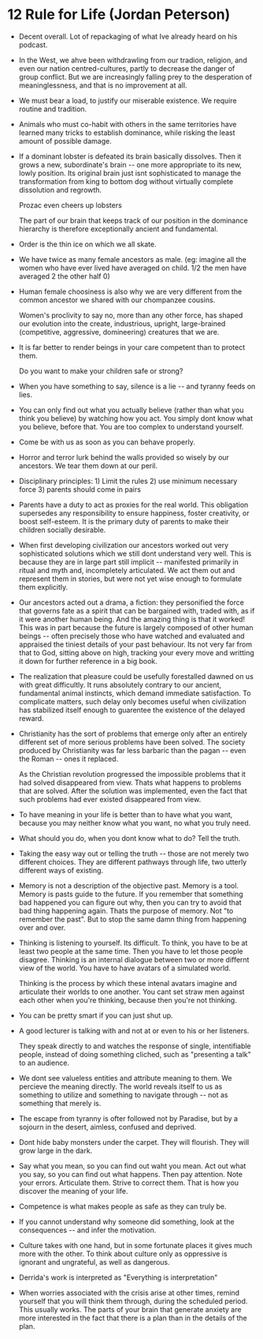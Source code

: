 # 12 Rule for Life (Jordan Peterson)

- Decent overall.  Lot of repackaging of what Ive already heard on his podcast.

- In the West, we ahve been withdrawling from our tradion, religion, and even our nation centred-cultures, partly to decrease the danger of group conflict.
  But we are increasingly falling prey to the desperation of meaninglessness, and that is no improvement at all.

- We must bear a load, to justify our miserable existence. We require routine and tradition.

- Animals who must co-habit with others in the same territories have learned many tricks to establish dominance, while risking the least amount of possible damage.

- If a dominant lobster is defeated its brain basically dissolves. Then it grows a new, subordinate's brain -- one more appropriate to its new, lowly position.
  Its original brain just isnt sophisticated to manage the transformation from king to bottom dog without virtually complete dissolution and regrowth.

  Prozac even cheers up lobsters

  The part of our brain that keeps track of our position in the dominance hierarchy is therefore exceptionally ancient and fundamental.

- Order is the thin ice on which we all skate.

- We have twice as many female ancestors as male. (eg: imagine all the women who have ever lived have averaged on child. 1/2 the men have averaged 2 the other half 0)

- Human female choosiness is also why we are very different from the common ancestor we shared with our chompanzee cousins.

  Women's proclivity to say no, more than any other force, has shaped our evolution into the create, industrious, upright, large-brained (competitive, aggressive, domineering) creatures that we are.

- It is far better to render beings in your care competent than to protect them.

  Do you want to make your children safe or strong?

- When you have something to say, silence is a lie -- and tyranny feeds on lies.

- You can only find out what you actually believe (rather than what you think you believe) by watching how you act.
  You simply dont know what you believe, before that. You are too complex to understand yourself.

- Come be with us as soon as you can behave properly.

- Horror and terror lurk behind the walls provided so wisely by our ancestors. We tear them down at our peril.

- Disciplinary principles: 1) Limit the rules  2) use minimum necessary force 3) parents should come in pairs

- Parents have a duty to act as proxies for the real world.
  This obligation supersedes any responsibility to ensure happiness, foster creativity, or boost self-esteem.
  It is the primary duty of parents to make their children socially desirable.

- When first developing civilization our ancestors worked out very sophisticated solutions which we still dont understand very well.
  This is because they are in large part still implicit -- manifested primarily in ritual and myth and, incompletely articulated.
  We act them out and represent them in stories, but were not yet wise enough to formulate them explicitly.

- Our ancestors acted out a drama, a fiction: they personified the force that governs fate as a spirit that can be bargained with, traded with, as if it were another human being.
  And the amazing thing is that it worked! This was in part because the future is largely composed of other human beings -- often precisely those who have watched and evaluated and appraised the tiniest details of your past behaviour. Its not very far from that to God, sitting above on high, tracking your every move and writting it down for further reference in a big book.

- The realization that pleasure could be usefully forestalled dawned on us with great difficultly. It runs absolutely contrary to our ancient, fundamental animal instincts, which demand  immediate satisfaction.
  To complicate matters, such delay only becomes useful when civilization has stabilized itself enough to guarentee the existence of the delayed reward.

- Christianity has the sort of problems that emerge only after an entirely different set of more serious problems have been solved.
  The society produced by Christianity was far less barbaric than the pagan -- even the Roman -- ones it replaced.

  As the Christian revolution progressed the impossible problems that it had solved disappeared from view.
  Thats what happens to problems that are solved. After the solution was implemented, even the fact that such problems had ever existed disappeared from view.

- To have meaning in your life is better than to have what you want, because you may neither know what you want, no what you truly need.

- What should you do, when you dont know what to do?  Tell the truth.

- Taking the easy way out or telling the truth -- those are not merely two different choices. They are different pathways through life, two utterly different ways of existing.

- Memory is not a description of the objective past. Memory is a tool.
  Memory is pasts guide to the future. If you remember that something bad happened you can figure out why, then you can try to avoid that bad thing happening again.
  Thats the purpose of memory. Not "to remember the past". But to stop the same damn thing from happening over and over.

- Thinking is listening to yourself. Its difficult. To think, you have to be at least two people at the same time. Then you have to let those people disagree.
  Thinking is an internal dialogue between two or more differnt view of the world. You have to have avatars of a simulated world.

  Thinking is the process by which these intenal avatars imagine and articulate their worlds to one another. You cant set straw men against each other when you're thinking, because then you're not thinking.

- You can be pretty smart if you can just shut up.

- A good lecturer is talking with and not at or even to his or her listeners.

  They speak directly to and watches the response of single, intentifiable people, instead of doing something cliched, such as "presenting a talk" to an audience.

- We dont see valueless entities and attribute meaning to them. We percieve the meaning directly.
  The world reveals itself to us as something to utilize and something to navigate through -- not as something that merely is.

- The escape from tyranny is ofter followed not by Paradise, but by a sojourn in the desert, aimless, confused and deprived.

- Dont hide baby monsters under the carpet. They will flourish. They will grow large in the dark.

- Say what you mean, so you can find out waht you mean. Act out what you say, so you can find out what happens. Then pay attention. Note your errors.
  Articulate them. Strive to correct them. That is how you discover the meaning of your life.

- Competence is what makes people as safe as they can truly be.

- If you cannot understand why someone did something, look at the consequences -- and infer the motivation.

- Culture takes with one hand, but in some fortunate places it gives much more with the other.
  To think about culture only as oppressive is ignorant and ungrateful, as well as dangerous.

- Derrida's work is interpreted as "Everything is interpretation"

- When worries associated with the crisis arise at other times, remind yourself that you will think them through, during the scheduled period.
  This usually works. The parts of your brain that generate anxiety are more interested in the fact that there is a plan than in the details of the plan.



